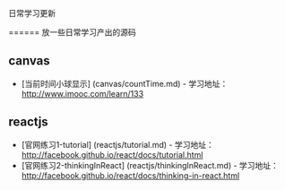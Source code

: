 日常学习更新

======
  放一些日常学习产出的源码



## canvas 
- [当前时间小球显示] (canvas/countTime.md) - 学习地址：<http://www.imooc.com/learn/133>

## reactjs
- [官网练习1-tutorial] (reactjs/tutorial.md) - 学习地址：<http://facebook.github.io/react/docs/tutorial.html>
- [官网练习2-thinkingInReact] (reactjs/thinkingInReact.md) - 学习地址： <http://facebook.github.io/react/docs/thinking-in-react.html>
